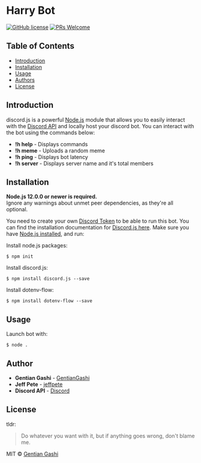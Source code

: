 # Harry Bot
[![GitHub license](https://img.shields.io/github/license/GentianGashi/Harry-Bot)](https://github.com/GentianGashi/Harry-Bot/blob/master/LICENSE) [![PRs Welcome](https://img.shields.io/badge/PRs-welcome-brightgreen.svg?style=flat-square)](http://makeapullrequest.com)

## Table of Contents
<!--ts-->
   * [Introduction](#introduction)  
   * [Installation](#installation)
   * [Usage](#usage)
   * [Authors](#author)  
   * [License](#license)  
<!--te-->

## Introduction
discord.js is a powerful [Node.js](https://nodejs.org) module that allows you to easily interact with the
[Discord API](https://discord.com/developers/docs/intro) and locally host your discord bot. You can interact with the bot using the commands below:
* **!h help** - Displays commands
* **!h meme** - Uploads a random meme
* **!h ping** - Displays bot latency
* **!h server** - Displays server name and it's total members

## Installation

**Node.js 12.0.0 or newer is required.**  
Ignore any warnings about unmet peer dependencies, as they're all optional.

You need to create your own [Discord Token](https://discord.com/developers/applications) to be able to run this bot. You can find the installation documentation for [Discord.js here](https://discord.js.org/#/docs/main/stable/general/welcome).
Make sure you have [Node.js installed](https://nodejs.org/en/download/), and run:

Install node.js packages:

    $ npm init
    
Install discord.js:

    $ npm install discord.js --save
    
Install dotenv-flow:

    $ npm install dotenv-flow --save

## Usage
Launch bot with:

    $ node .
 
## Author
* **Gentian Gashi** - [GentianGashi](https://github.com/GentianGashi)
* **Jeff Pete** - [jeffpete](https://github.com/jeffpete)
* **Discord API** - [Discord](https://github.com/discord)

## License
tldr:
> Do whatever you want with it, but if anything goes wrong, don't blame me.

MIT © [Gentian Gashi](https://github.com/GentianGashi)
